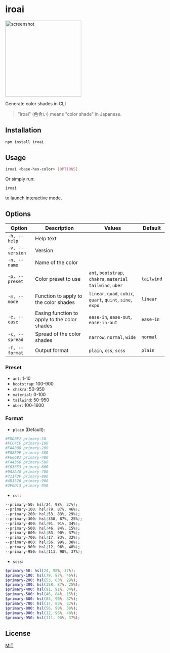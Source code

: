 # iroai

<img width="240" alt="screenshot" src="https://github.com/user-attachments/assets/31b56415-030e-41bb-bbb2-009fec369a9c" />

Generate color shades in CLI

> "iroai" (色合い) means "color shade" in Japanese.

## Installation

```sh
npm install iroai
```

## Usage

```sh
iroai <base-hex-color> [OPTIONS]
```

Or simply run:

```sh
iroai
```

to launch interactive mode.

## Options

| Option          | Description                                  | Values                                                      | Default    |
| --------------- | -------------------------------------------- | ----------------------------------------------------------- | ---------- |
| `-h, --help`    | Help text                                    |                                                             |            |
| `-v, --version` | Version                                      |                                                             |            |
| `-n, --name`    | Name of the color                            |                                                             |            |
| `-p, --preset`  | Color preset to use                          | `ant`, `bootstrap`, `chakra`, `material` `tailwind`, `uber` | `tailwind` |
| `-m, --mode`    | Function to apply to the color shades        | `linear`, `quad`, `cubic`, `quart`, `quint`, `sine`, `expo` | `linear`   |
| `-e, --ease`    | Easing function to apply to the color shades | `ease-in`, `ease-out`, `ease-in-out`                        | `ease-in`  |
| `-s, --spread`  | Spread of the color shades                   | `narrow`, `normal`, `wide`                                  | `normal`   |
| `-f, --format`  | Output format                                | `plain`, `css`, `scss`                                      | `plain`    |

### Preset

- `ant`: 1-10
- `bootstrap`: 100-900
- `chakra`: 50-950
- `material`: 0-100
- `tailwind`: 50-950
- `uber`: 100-1600

### Format

- `plain` (Default):

```bash
#FDDBE2 primary-50
#FCC4CF primary-100
#FAA8B8 primary-200
#F8889E primary-300
#F66683 primary-400
#F44366 primary-500
#C63653 primary-600
#9A2A40 primary-700
#711F2F primary-800
#4D1520 primary-900
#2F0D13 primary-950
```

- `css`:

```css
--primary-50: hsl(24, 98%, 37%);
--primary-100: hsl(79, 87%, 46%);
--primary-200: hsl(53, 83%, 29%);
--primary-300: hsl(358, 87%, 25%);
--primary-400: hsl(91, 91%, 34%);
--primary-500: hsl(46, 84%, 15%);
--primary-600: hsl(83, 90%, 37%);
--primary-700: hsl(17, 83%, 32%);
--primary-800: hsl(56, 99%, 38%);
--primary-900: hsl(12, 96%, 48%);
--primary-950: hsl(111, 90%, 37%);
```

- `scss`:

```scss
$primary-50: hsl(24, 98%, 37%);
$primary-100: hsl(79, 87%, 46%);
$primary-200: hsl(53, 83%, 29%);
$primary-300: hsl(358, 87%, 25%);
$primary-400: hsl(91, 91%, 34%);
$primary-500: hsl(46, 84%, 15%);
$primary-600: hsl(83, 90%, 37%);
$primary-700: hsl(17, 83%, 32%);
$primary-800: hsl(56, 99%, 38%);
$primary-900: hsl(12, 96%, 48%);
$primary-950: hsl(111, 90%, 37%);
```

## License

[MIT](./LICENSE)
